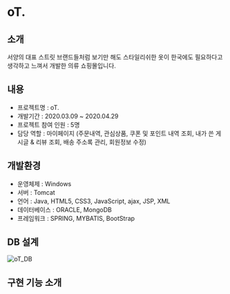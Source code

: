 # oT.

## 소개
서양의 대표 스트릿 브랜드들처럼 보기만 해도 스타일리쉬한 옷이 한국에도 필요하다고 생각하고 느껴서 개발한 의류 쇼핑몰입니다.

## 내용
* 프로젝트명 : oT.
* 개발기간 : 2020.03.09 ~ 2020.04.29
* 프로젝트 참여 인원 : 5명
* 담당 역할 : 마이페이지
             (주문내역, 관심상품, 쿠폰 및 포인트 내역 조회, 내가 쓴 게시글 & 리뷰 조회, 배송 주소록 관리, 회원정보 수정)
             
## 개발환경
* 운영체제 : Windows
* 서버 : Tomcat
* 언어 : Java, HTML5, CSS3, JavaScript, ajax, JSP, XML
* 데이터베이스 : ORACLE, MongoDB
* 프레임워크 : SPRING, MYBATIS, BootStrap

## DB 설계
![oT_DB](https://user-images.githubusercontent.com/50040251/86759956-d4b17280-c07f-11ea-900a-0af08e12640b.png)

## 구현 기능 소개

